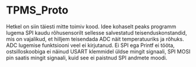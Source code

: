 # TPMS_Proto

Hetkel on siin täiesti mitte toimiv kood. Idee kohaselt peaks programm lugema SPI kaudu rõhusensorilt sellesse salvestatud teisenduskonstandid, mis on vajalikud, et hilljem teisendada ADC näit temperatuuriks ja rõhuks. ADC lugemise funktsiooni veel ei kirjutanud. Ei SPI ega Printf ei tööta, ostsilloskoobiga ei näinud USART klemmidel üldse mingit signaali, SPI MOSI pin saatis mingit signaali, kuid see ei paistnud SPI andmete moodi.
